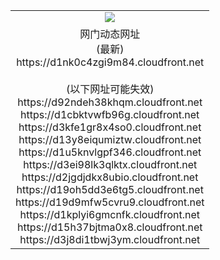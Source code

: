 ﻿<table>
  <tr></tr>
  <tr><td colspan=2 align=center><img src="https://d1nk0c4zgi9m84.cloudfront.net/Up/oGate.jpg" /></td></tr>
  <tr><td colspan=2 align=center>网门动态网址<br/>(最新)
<br>https://d1nk0c4zgi9m84.cloudfront.net
<br/><br/>(以下网址可能失效)
<br>https://d92ndeh38khqm.cloudfront.net
<br>https://d1cbktvwfb96g.cloudfront.net
<br>https://d3kfe1gr8x4so0.cloudfront.net
<br>https://d13y8eiqumiztw.cloudfront.net
<br>https://d1u5knvlgpf346.cloudfront.net
<br>https://d3ei98lk3qlktx.cloudfront.net
<br>https://d2jgdjdkx8ubio.cloudfront.net
<br>https://d19oh5dd3e6tg5.cloudfront.net
<br>https://d19d9mfw5cvru9.cloudfront.net
<br>https://d1kplyi6gmcnfk.cloudfront.net
<br>https://d15h37bjtma0x8.cloudfront.net
<br>https://d3j8di1tbwj3ym.cloudfront.net
    </td>
  </tr>
</table>

